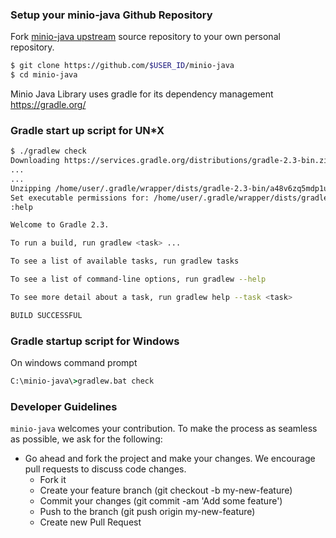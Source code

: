### Setup your minio-java Github Repository
Fork [minio-java upstream](https://github.com/minio/minio-java/fork) source repository to your own personal repository.
```sh
$ git clone https://github.com/$USER_ID/minio-java
$ cd minio-java
```

Minio Java Library uses gradle for its dependency management https://gradle.org/

### Gradle start up script for UN*X
```sh
$ ./gradlew check
Downloading https://services.gradle.org/distributions/gradle-2.3-bin.zip
...
...
Unzipping /home/user/.gradle/wrapper/dists/gradle-2.3-bin/a48v6zq5mdp1uyn9rwlj56945/gradle-2.3-bin.zip to /home/user/.gradle/wrapper/dists/gradle-2.3-bin/a48v6zq5mdp1uyn9rwlj56945
Set executable permissions for: /home/user/.gradle/wrapper/dists/gradle-2.3-bin/a48v6zq5mdp1uyn9rwlj56945/gradle-2.3/bin/gradle
:help

Welcome to Gradle 2.3.

To run a build, run gradlew <task> ...

To see a list of available tasks, run gradlew tasks

To see a list of command-line options, run gradlew --help

To see more detail about a task, run gradlew help --task <task>

BUILD SUCCESSFUL

```

### Gradle startup script for Windows

On windows command prompt

```bat
C:\minio-java\>gradlew.bat check
```

###  Developer Guidelines

``minio-java`` welcomes your contribution. To make the process as seamless as possible, we ask for the following:

* Go ahead and fork the project and make your changes. We encourage pull requests to discuss code changes.
    - Fork it
    - Create your feature branch (git checkout -b my-new-feature)
    - Commit your changes (git commit -am 'Add some feature')
    - Push to the branch (git push origin my-new-feature)
    - Create new Pull Request
